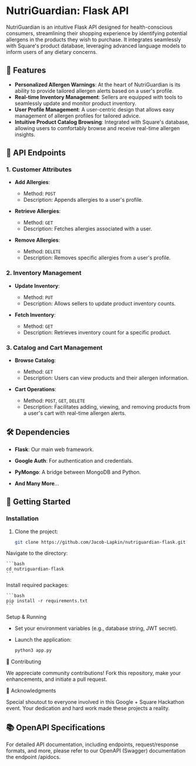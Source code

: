 # NutriGuardian: Flask API

NutriGuardian is an intuitive Flask API designed for health-conscious consumers, streamlining their shopping experience by identifying potential allergens in the products they wish to purchase. It integrates seamlessly with Square's product database, leveraging advanced language models to inform users of any dietary concerns.

## 🌟 Features

- **Personalized Allergen Warnings**: At the heart of NutriGuardian is its ability to provide tailored allergen alerts based on a user's profile.
- **Real-time Inventory Management**: Sellers are equipped with tools to seamlessly update and monitor product inventory.
- **User Profile Management**: A user-centric design that allows easy management of allergen profiles for tailored advice.
- **Intuitive Product Catalog Browsing**: Integrated with Square's database, allowing users to comfortably browse and receive real-time allergen insights.

## 🔗 API Endpoints

### **1. Customer Attributes**

- **Add Allergies**:
  - Method: `POST`
  - Description: Appends allergies to a user's profile.
  
- **Retrieve Allergies**:
  - Method: `GET`
  - Description: Fetches allergies associated with a user.
  
- **Remove Allergies**:
  - Method: `DELETE`
  - Description: Removes specific allergies from a user's profile.

### **2. Inventory Management**

- **Update Inventory**:
  - Method: `PUT`
  - Description: Allows sellers to update product inventory counts.
  
- **Fetch Inventory**:
  - Method: `GET`
  - Description: Retrieves inventory count for a specific product.

### **3. Catalog and Cart Management**

- **Browse Catalog**:
  - Method: `GET`
  - Description: Users can view products and their allergen information.
  
- **Cart Operations**:
  - Method: `POST`, `GET`, `DELETE`
  - Description: Facilitates adding, viewing, and removing products from a user's cart with real-time allergen alerts.

## 🛠 Dependencies

- **Flask**: Our main web framework.
    
- **Google Auth**: For authentication and credentials.
  
- **PyMongo**: A bridge between MongoDB and Python.

- **And Many More**...

## 🚀 Getting Started

### **Installation**

1. Clone the project:

    ```bash
    git clone https://github.com/Jacob-Lapkin/nutriguardian-flask.git
    ```

Navigate to the directory:

    ```bash
    cd nutriguardian-flask
    ```

Install required packages:

    ```bash 
    pip install -r requirements.txt
    ```

Setup & Running

- Set your environment variables (e.g., database string, JWT secret).

- Launch the application:

    ```bash
    python3 app.py
    ```

🙌 Contributing

We appreciate community contributions! Fork this repository, make your enhancements, and initiate a pull request.

🎉 Acknowledgments

Special shoutout to everyone involved in this Google + Square Hackathon event. Your dedication and hard work made these projects a reality.

## 📚 OpenAPI Specifications

For detailed API documentation, including endpoints, request/response formats, and more, please refer to our OpenAPI (Swagger) documentation the endpoint /apidocs.